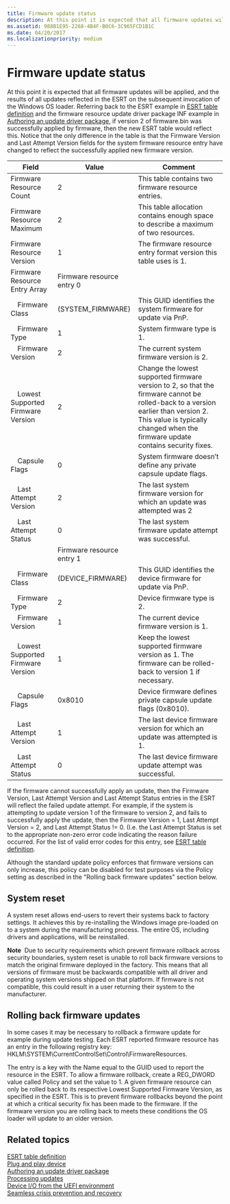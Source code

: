 ```yaml
---
title: Firmware update status
description: At this point it is expected that all firmware updates will be applied, and the results of all updates reflected in the ESRT on the subsequent invocation of the Windows OS loader.
ms.assetid: 988B1E95-2268-4B4F-B0C6-3C965FCD1B1C
ms.date: 04/20/2017
ms.localizationpriority: medium
---
```


# Firmware update status


At this point it is expected that all firmware updates will be applied, and the results of all updates reflected in the ESRT on the subsequent invocation of the Windows OS loader. Referring back to the ESRT example in [ESRT table definition](esrt-table-definition.md) and the firmware resource update driver package INF example in [Authoring an update driver package](authoring-an-update-driver-package.md), if version 2 of firmware.bin was successfully applied by firmware, then the new ESRT table would reflect this. Notice that the only difference in the table is that the Firmware Version and Last Attempt Version fields for the system firmware resource entry have changed to reflect the successfully applied new firmware version.

| Field                               | Value                     | Comment                                                                                                                                                                                                              |
|-------------------------------------|---------------------------|----------------------------------------------------------------------------------------------------------------------------------------------------------------------------------------------------------------------|
| Firmware Resource Count             | 2                         | This table contains two firmware resource entries.                                                                                                                                                                   |
| Firmware Resource Maximum           | 2                         | This table allocation contains enough space to describe a maximum of two resources.                                                                                                                                  |
| Firmware Resource Version           | 1                         | The firmware resource entry format version this table uses is 1.                                                                                                                                                     |
| Firmware Resource Entry Array       | Firmware resource entry 0 |                                                                                                                                                                                                                      |
|   Firmware Class                    | (SYSTEM\_FIRMWARE)        | This GUID identifies the system firmware for update via PnP.                                                                                                                                                         |
|   Firmware Type                     | 1                         | System firmware type is 1.                                                                                                                                                                                           |
|   Firmware Version                  | 2                         | The current system firmware version is 2.                                                                                                                                                                            |
|   Lowest Supported Firmware Version | 2                         | Change the lowest supported firmware version to 2, so that the firmware cannot be rolled-back to a version earlier than version 2. This value is typically changed when the firmware update contains security fixes. |
|   Capsule Flags                     | 0                         | System firmware doesn’t define any private capsule update flags.                                                                                                                                                     |
|   Last Attempt Version              | 2                         | The last system firmware version for which an update was attempted was 2                                                                                                                                             |
|   Last Attempt Status               | 0                         | The last system firmware update attempt was successful.                                                                                                                                                              |
|                                     | Firmware resource entry 1 |                                                                                                                                                                                                                      |
|   Firmware Class                    | (DEVICE\_FIRMWARE)        | This GUID identifies the device firmware for update via PnP.                                                                                                                                                         |
|   Firmware Type                     | 2                         | Device firmware type is 2.                                                                                                                                                                                           |
|   Firmware Version                  | 1                         | The current device firmware version is 1.                                                                                                                                                                            |
|   Lowest Supported Firmware Version | 1                         | Keep the lowest supported firmware version as 1. The firmware can be rolled-back to version 1 if necessary.                                                                                                          |
|   Capsule Flags                     | 0x8010                    | Device firmware defines private capsule update flags (0x8010).                                                                                                                                                       |
|   Last Attempt Version              | 1                         | The last device firmware version for which an update was attempted is 1.                                                                                                                                             |
|   Last Attempt Status               | 0                         | The last device firmware update attempt was successful.                                                                                                                                                              |

 

If the firmware cannot successfully apply an update, then the Firmware Version, Last Attempt Version and Last Attempt Status entries in the ESRT will reflect the failed update attempt. For example, if the system is attempting to update version 1 of the firmware to version 2, and fails to successfully apply the update, then the Firmware Version = 1, Last Attempt Version = 2, and Last Attempt Status != 0. (I.e. the Last Attempt Status is set to the appropriate non-zero error code indicating the reason failure occurred. For the list of valid error codes for this entry, see [ESRT table definition](esrt-table-definition.md).

Although the standard update policy enforces that firmware versions can only increase, this policy can be disabled for test purposes via the Policy setting as described in the "Rolling back firmware updates" section below.

## System reset


A system reset allows end-users to revert their systems back to factory settings. It achieves this by re-installing the Windows image pre-loaded on to a system during the manufacturing process. The entire OS, including drivers and applications, will be reinstalled.

**Note**  Due to security requirements which prevent firmware rollback across security boundaries, system reset is unable to roll back firmware versions to match the original firmware deployed in the factory. This means that all versions of firmware must be backwards compatible with all driver and operating system versions shipped on that platform. If firmware is not compatible, this could result in a user returning their system to the manufacturer.

 

## Rolling back firmware updates


In some cases it may be necessary to rollback a firmware update for example during update testing. Each ESRT reported firmware resource has an entry in the following registry key: HKLM\\SYSTEM\\CurrentControlSet\\Control\\FirmwareResources.

The entry is a key with the Name equal to the GUID used to report the resource in the ESRT. To allow a firmware rollback, create a REG\_DWORD value called Policy and set the value to 1. A given firmware resource can only be rolled back to its respective Lowest Supported Firmware Version, as specified in the ESRT. This is to prevent firmware rollbacks beyond the point at which a critical security fix has been made to the firmware. If the firmware version you are rolling back to meets these conditions the OS loader will update to an older version.

## Related topics
[ESRT table definition](esrt-table-definition.md)  
[Plug and play device](plug-and-play-device.md)  
[Authoring an update driver package](authoring-an-update-driver-package.md)  
[Processing updates](processing-updates.md)  
[Device I/O from the UEFI environment](device-i-o-from-the-uefi-environment.md)  
[Seamless crisis prevention and recovery](seamless-crisis-prevention-and-recovery.md)  



